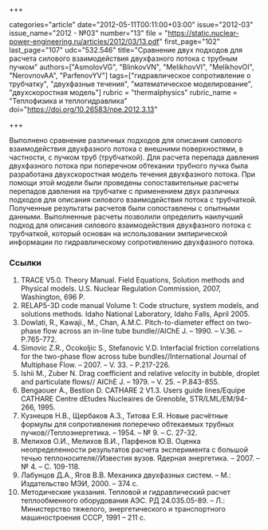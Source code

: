 +++

categories="article"
date="2012-05-11T00:11:00+03:00"
issue="2012-03"
issue_name="2012 - №03"
number="13"
file = "https://static.nuclear-power-engineering.ru/articles/2012/03/13.pdf"
first_page="102"
last_page="107"
udc="532.546"
title="Сравнение двух подходов для расчета силового взаимодействия двухфазного потока с трубным пучком"
authors=["AsmolovVG", "BlinkovVN", "MelikhovVI", "MelikhovOI", "NerovnovAA", "ParfenovYV"]
tags=["гидравлическое сопротивление о трубчатку", "двухфазные течения", "математическое моделирование", "двухскоростная модель"]
rubric = "thermalphysics"
rubric_name = "Теплофизика и теплогидравлика"
doi="https://doi.org/10.26583/npe.2012.3.13"

+++

Выполнено сравнение различных подходов для описания силового взаимодействия двухфазного потока с внешними поверхностями, в частности, с пучком труб (трубчаткой). Для расчета перепада давления двухфазного потока при поперечном обтекании трубного пучка была разработана двухскоростная модель течения двухфазного потока. При помощи этой модели были проведены сопоставительные расчеты перепадов давления на трубчатке с применением двух различных подходов для описания силового взаимодействия потока с трубчаткой. Полученные результаты расчетов были сопоставлены с опытными данными. Выполненные расчеты позволили определить наилучший подход для описания силового взаимодействия двухфазного потока с трубчаткой, который основан на использовании эмпирической информации по гидравлическому сопротивлению двухфазного потока.

### Ссылки

1. TRACE V5.0. Theory Manual. Field Equations, Solution methods and Physical models. U.S. Nuclear Regulation Commission, 2007, Washington, 696 P.
2. RELAP5-3D code manual Volume 1: Code structure, system models, and solutions methods. Idaho National Laboratory, Idaho Falls, April 2005.
3. Dowlati, R., Kawaji., M., Chan, A.M.C. Pitch-to-diameter effect on two-phase flow across an in-line tube bundle//AIChE J. – 1990. – V.36. – P.765-772.
4. Simovic Z.R., Ocokoljic S., Stefanovic V.D. Interfacial friction correlations for the two-phase flow across tube bundles//International Journal of Multiphase Flow. – 2007. – V. 33. – P.217-226.
5. Ishii M., Zuber N. Drag coefficient and relative velocity in bubble, droplet and particulate flows// AIChE J. – 1979. – V. 25. – P.843-855.
6. Bengaouer A., Bestion D. CATHARE 2 V1.3. Users guide lines/Equipe CATHARE Centre dEtudes Nucleaires de Grenoble, STR/LML/EM/94-266, 1995.
7. Кузнецов Н.В., Щербаков А.З., Титова Е.Я. Новые расчётные формулы для сопротивления поперечно обтекаемых трубных пучков//Теплоэнергетика. – 1954. – № 9. – С. 27-32.
8. Мелихов О.И., Мелихов В.И., Парфенов Ю.В. Оценка неопределенности результатов расчета эксперимента с большой течью теплоносителя//Известия вузов. Ядерная энергетика. – 2007. – № 4. – С. 109-118.
9. Лабунцов Д.А., Ягов В.В. Механика двухфазных систем. – М.: Издательство МЭИ, 2000. – 374 с.
10. Методические указания. Тепловой и гидравлический расчет теплообменного оборудования АЭС. РД 24.035.05-89. – Л.: Министерство тяжелого, энергетического и транспортного машиностроения СССР, 1991 – 211 с.